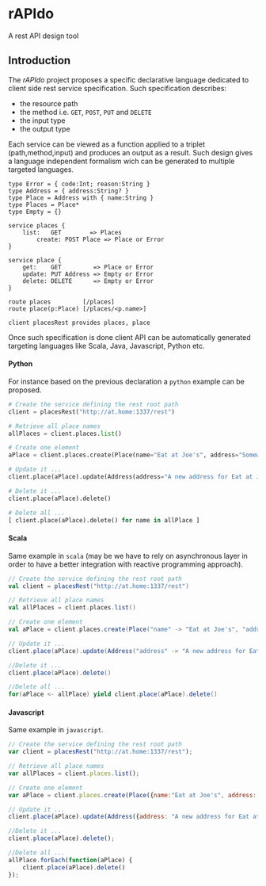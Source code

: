 rAPIdo
======

A rest API design tool 

## Introduction

The *rAPIdo* project proposes a specific declarative language dedicated to client side
rest service specification. Such specification describes:
- the resource path
- the method i.e. `GET`, `POST`, `PUT` and `DELETE`
- the input type
- the output type

Each service can be viewed as a function applied to a triplet (path,method,input)
and produces an output as a result. Such design gives a language independent formalism
wich can be generated to multiple targeted languages. 

```
type Error = { code:Int; reason:String }
type Address = { address:String? }
type Place = Address with { name:String }
type Places = Place*
type Empty = {}

service places {
	list:   GET        => Places
    	create: POST Place => Place or Error
}

service place {
   	get:    GET         => Place or Error
   	update: PUT Address => Empty or Error
   	delete: DELETE      => Empty or Error
}

route places         [/places]
route place(p:Place) [/places/<p.name>]

client placesRest provides places, place
```

Once such specification is done client API can be automatically generated targeting languages
like Scala, Java, Javascript, Python etc. 

#### Python

For instance based on the previous declaration a `python` example can be proposed.

``` python
# Create the service defining the rest root path
client = placesRest("http://at.home:1337/rest")

# Retrieve all place names
allPlaces = client.places.list()

# Create one element
aPlace = client.places.create(Place(name="Eat at Joe's", address="Somewhere ..."))

# Update it ...
client.place(aPlace).update(Address(address="A new address for Eat at Joe's"))

# Delete it ...
client.place(aPlace).delete()

# Delete all ...
[ client.place(aPlace).delete() for name in allPlace ]
```

#### Scala 

Same example in `scala` (may be we have to rely on asynchronous layer in order
to have a better integration with reactive programming approach).

``` scala
// Create the service defining the rest root path
val client = placesRest("http://at.home:1337/rest")

// Retrieve all place names
val allPlaces = client.places.list()

// Create one element
val aPlace = client.places.create(Place("name" -> "Eat at Joe's", "address" -> "Somewhere ..."))

// Update it ...
client.place(aPlace).update(Address("address" -> "A new address for Eat at Joe's"))

//Delete it ...
client.place(aPlace).delete()

//Delete all ...
for(aPlace <- allPlace) yield client.place(aPlace).delete()
```

#### Javascript

Same example in `javascript`.

``` javascript
// Create the service defining the rest root path
var client = placesRest("http://at.home:1337/rest");

// Retrieve all place names
var allPlaces = client.places.list();

// Create one element
var aPlace = client.places.create(Place({name:"Eat at Joe's", address: "Somewhere ..."}));

// Update it ...
client.place(aPlace).update(Address({address: "A new address for Eat at Joe's"}));

//Delete it ...
client.place(aPlace).delete();

//Delete all ...
allPlace.forEach(function(aPlace) {
    client.place(aPlace).delete()
});
```
